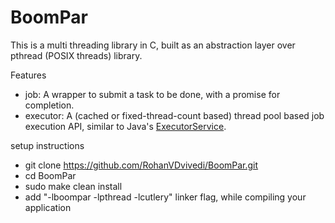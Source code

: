 # BoomPar
This is a multi threading library in C, built as an abstraction layer over pthread (POSIX threads) library.

Features
 * job: A wrapper to submit a task to be done, with a promise for completion.
 * executor: A (cached or fixed-thread-count based) thread pool based job execution API, similar to Java's [ExecutorService](https://docs.oracle.com/javase/7/docs/api/java/util/concurrent/ExecutorService.html).

setup instructions
 * git clone https://github.com/RohanVDvivedi/BoomPar.git
 * cd BoomPar
 * sudo make clean install
 * add "-lboompar -lpthread -lcutlery" linker flag, while compiling your application